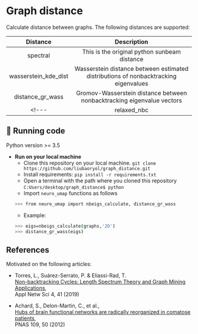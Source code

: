 # Graph distance
Calculate distance between graphs. The following distances are supported:

|      Distance             |                      Description                                                         |
|:-------------------------:|:----------------------------------------------------------------------------------------:|
| spectral                  | This is the original python sunbeam distance                                        |
| wasserstein_kde_dist  | Wasserstein distance between estimated distributions of nonbacktracking eigenvalues  | 
| distance_gr_wass      | Gromov-Wasserstein distance between nonbacktracking eigenvalue vectors               | 
<!---| relaxed_nbc           | Using nonbacktracking nonbacktracking eigenvalues                                    | -->





## 🚀 Running code

Python version >= 3.5

* __Run on your local machine__
   * Clone this repository on your local machine. `git clone https://github.com/liubaoryol/graph_distance.git`
   * Install requirements: `pip install -r requirements.txt`
   * Open a terminal with the path where you cloned this repository `C:Users/desktop/graph_distance$ python`
   * Import `neuro_umap` functions as follows 
   ```bash
   >>> from neuro_umap import nbeigs_calculate, distance_gr_wass
   ```
   * Example:
   ```bash
   >>> eigs=nbeigs_calculate(graphs,'2D')
   >>> distance_gr_wass(eigs)
   ```
       

## References
Motivated on the following articles:

 * Torres, L., Suárez-Serrato, P. & Eliassi-Rad, T.  <br/>
 [Non-backtracking Cycles: Length Spectrum
Theory and Graph Mining Applications](https://link.springer.com/article/10.1007/s41109-019-0147-y), <br/> 
   Appl Netw Sci 4, 41 (2019)
   
 * Achard, S., Delon-Martin, C., et al., <br/>
 [Hubs of brain functional networks are radically
reorganized in comatose patients](https://www.researchgate.net/publication/233775192_Hubs_of_brain_functional_networks_are_radically_reorganized_in_comatose_patients),  <br/>
   PNAS 109, 50  (2012)
   

